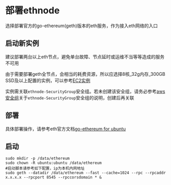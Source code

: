 # 部署ethnode
选择部署官方的go-ethereum(geth)版本的eth服务，作为接入eth网络的入口

## 启动新实例
建议部署两台以上eth节点，避免单台故障、节点延时或运维不当等等造成的服务不可用

由于需要部署geth全节点，会相当的耗费资源，所以应选择8核_32g内存_300GB SSD及以上配置的实例，可以参考[EC2实例](new_ec2_cn.md)

实例需关联`ethnode-SecurityGroup`安全组。若未创建该安全组，请务必参考[aws安全组](security_group_cn.md)关于`ethnode-SecurityGroup`安全组的说明，创建后再关联

## 部署
具体部署操作，请参考eth官方文档[go-ethereum for ubuntu](https://github.com/ethereum/go-ethereum/wiki/Installation-Instructions-for-Ubuntu)

## 启动
```
sudo mkdir -p /data/ethereum
sudo chown -R ubuntu:ubuntu /data/ethereum
#启动脚本请参考如下配置，ip为本机内网地址
sudo geth --datadir /data/ethereum --fast --cache=1024 --rpc --rpcaddr x.x.x.x --rpcport 8545 --rpccorsdomain * &
```
